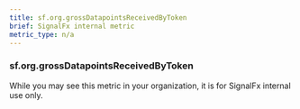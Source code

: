 ```yaml
---
title: sf.org.grossDatapointsReceivedByToken
brief: SignalFx internal metric 
metric_type: n/a
---
```

### sf.org.grossDatapointsReceivedByToken

While you may see this metric in your organization, it is for SignalFx internal use only.
